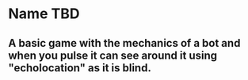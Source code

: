 # Name TBD ###

## A basic game with the mechanics of a bot and when you pulse it can see around it using "echolocation" as it is blind.

